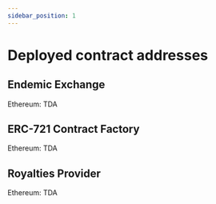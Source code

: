 ```yaml
---
sidebar_position: 1
---
```


# Deployed contract addresses

## Endemic Exchange
Ethereum: TDA

## ERC-721 Contract Factory
Ethereum: TDA

## Royalties Provider
Ethereum: TDA
